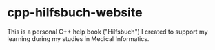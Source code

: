# cpp-hilfsbuch-website
This is a personal C++ help book ("Hilfsbuch") I created to support my learning during my studies in Medical Informatics.  
